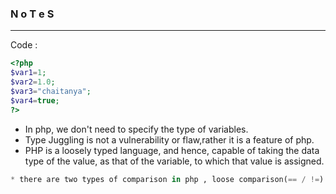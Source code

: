 ### N o T e S

---

Code : 

```php
<?php
$var1=1;
$var2=1.0;
$var3="chaitanya";
$var4=true;
?>
```

- In php, we don't need to specify the type of variables.
- Type Juggling is not a vulnerability or flaw,rather it is a feature of php.
- PHP is a loosely typed language, and hence, capable of taking the data type of the value, as that of the variable, to which that value is assigned.

```py
* there are two types of comparison in php , loose comparison(== / !=) and strict comparison (=== / !==) . 
```
